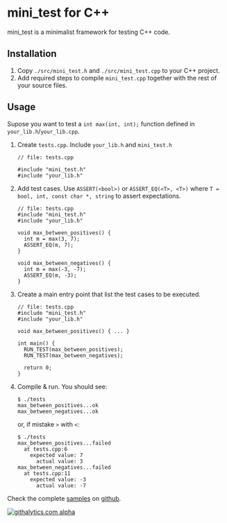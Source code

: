 # mini_test for C++

mini_test is a minimalist framework for testing C++ code.


## Installation

1. Copy `./src/mini_test.h` and `./src/mini_test.cpp` to your C++ project.
2. Add required steps to compile `mini_test.cpp` together with the rest of your source files.

## Usage

Supose you want to test a `int max(int, int);` function defined in `your_lib.h`/`your_lib.cpp`. 


1. Create `tests.cpp`. Include `your_lib.h` and `mini_test.h`

	```
	// file: tests.cpp
		
	#include "mini_test.h"
	#include "your_lib.h"
	```

1. Add test cases. Use `ASSERT(<bool>)` or `ASSERT_EQ(<T>, <T>)` where `T = bool, int, const char *, string` to assert expectations.

	```
	// file: tests.cpp
	#include "mini_test.h"
	#include "your_lib.h"
	
    void max_between_positives() {
      int m = max(3, 7);
      ASSERT_EQ(m, 7);
    }

    void max_between_negatives() {
      int m = max(-3, -7);
      ASSERT_EQ(m, -3);
    }
    ```

1. Create a main entry point that list the test cases to be executed.

	```
	// file: tests.cpp
	#include "mini_test.h"
	#include "your_lib.h"

    void max_between_positives() { ... } 

    int main() {
      RUN_TEST(max_between_positives);
      RUN_TEST(max_between_negatives);
      
	  return 0;
    }
    ```

1. Compile & run. You should see:

	```
	$ ./tests 
	max_between_positives...ok
	max_between_negatives...ok
	```
	
	or, if mistake `>` with `<`:
	
	```
	$ ./tests 
	max_between_positives...failed
	  at tests.cpp:6
	    expected value: 7
	      actual value: 3
	max_between_negatives...failed
	  at tests.cpp:11
	    expected value: -3
	      actual value: -7

	```

Check the complete [samples](https://github.com/bcardiff/mini_test/tree/master/samples) on [github](https://github.com/bcardiff/mini_test).


[![githalytics.com alpha](https://cruel-carlota.pagodabox.com/684d04121e5b8a12d91c4166ee1b1659 "githalytics.com")](http://githalytics.com/bcardiff/mini_test)
